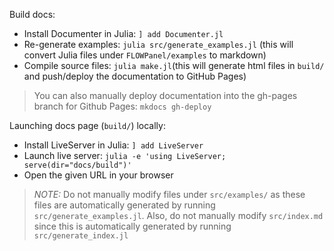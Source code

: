 Build docs:
* Install Documenter in Julia: `] add Documenter.jl`
* Re-generate examples: `julia src/generate_examples.jl` (this will convert
                        Julia files under `FLOWPanel/examples` to markdown)
* Compile source files: `julia make.jl`(this will generate html files in `build/`
  and push/deploy the documentation to GitHub Pages)

> You can also manually deploy documentation into the gh-pages branch for
Github Pages: `mkdocs gh-deploy`

Launching docs page (`build/`) locally:
* Install LiveServer in Julia: `] add LiveServer`
* Launch live server: `julia -e 'using LiveServer; serve(dir="docs/build")'`
* Open the given URL in your browser



> *NOTE:* Do not manually modify files under `src/examples/` as these files are
automatically generated by running `src/generate_examples.jl`. Also, do not
manually modify `src/index.md` since this is automatically generated by running
`src/generate_index.jl`
